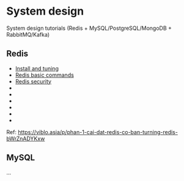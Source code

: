 # System design
System design tutorials (Redis + MySQL/PostgreSQL/MongoDB + RabbitMQ/Kafka)

## Redis
- [Install and tuning](redis/vi/1_install_and_tuning.md)
- [Redis basic commands](redis/vi/2_redis_basic_commands.md)
- [Redis security](redis/vi/3_redis_security.md)
-  
- 
- 
- 
- 
- 

Ref: https://viblo.asia/p/phan-1-cai-dat-redis-co-ban-turning-redis-bWrZnADYKxw

## MySQL
...